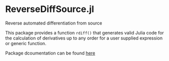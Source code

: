 ReverseDiffSource.jl
====================

Reverse automated differentiation from source


This package provides a function `rdiff()` that generates valid Julia code for the calculation of derivatives up to any order for a user supplied expression or generic function.

Package dcoumentation can be found [here](http://reversediffsourcejl.readthedocs.org/en/devl3/index.html)
